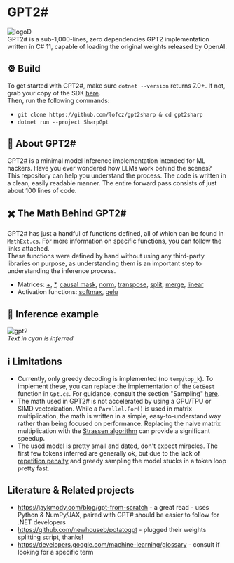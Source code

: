 # GPT2#

![logoD](https://user-images.githubusercontent.com/10260230/235049057-7fef9c7d-4f93-4974-9b2a-1263808b3b46.png)  
GPT2# is a sub-1,000-lines, zero dependencies GPT2 implementation written in C# 11, capable of loading the original weights released by OpenAI.

## ⚙️ Build
To get started with GPT2#, make sure `dotnet --version` returns 7.0+. If not, grab your copy of the SDK [here](https://dotnet.microsoft.com/en-us/download/visual-studio-sdks).  
Then, run the following commands:
- `git clone https://github.com/lofcz/gpt2sharp & cd gpt2sharp`
- `dotnet run --project SharpGpt`

## 🔮 About GPT2#
GPT2# is a minimal model inference implementation intended for ML hackers. Have you ever wondered how LLMs work behind the scenes?  
This repository can help you understand the process. The code is written in a clean, easily readable manner. The entire forward pass consists of just about 100 lines of code.

## ✖️ The Math Behind GPT2#
GPT2# has just a handful of functions defined, all of which can be found in `MathExt.cs`. For more information on specific functions, you can follow the links attached.  
These functions were defined by hand without using any third-party libraries on purpose, as understanding them is an important step to understanding the inference process.
- Matrices: [+](https://en.wikipedia.org/wiki/Matrix_addition), [*](https://en.wikipedia.org/wiki/Matrix_multiplication), [causal mask](https://medium.com/@jinoo/a-simple-example-of-attention-masking-in-transformer-decoder-a6c66757bc7d), [norm](https://pytorch.org/docs/stable/generated/torch.nn.LayerNorm.html), [transpose](https://en.wikipedia.org/wiki/Transpose), [split](https://en.wikipedia.org/wiki/Matrix_splitting), [merge](https://www.geeksforgeeks.org/combining-matrices-in-r/), [linear](https://pytorch.org/docs/stable/generated/torch.nn.Linear.html)
- Activation functions: [softmax](https://en.wikipedia.org/wiki/Softmax_function), [gelu](https://medium.com/@shauryagoel/gelu-gaussian-error-linear-unit-4ec59fb2e47c)

## 📸 Inference example
![gpt2](https://user-images.githubusercontent.com/10260230/235043657-328c2f78-d4c8-49b1-986e-fbb412a2dc99.png)  
_Text in cyan is inferred_

## ℹ️ Limitations
- Currently, only greedy decoding is implemented (no `temp`/`top_k`). To implement these, you can replace the implementation of the `GetBest` function in `Gpt.cs`. For guidance, consult the section "Sampling" [here](https://jaykmody.com/blog/gpt-from-scratch/).
- The math used in GPT2# is not accelerated by using a GPU/TPU or SIMD vectorization. While a `Parallel.For()` is used in matrix multiplication, the math is written in a simple, easy-to-understand way rather than being focused on performance. Replacing the naive matrix multiplication with the [Strassen algorithm](https://en.wikipedia.org/wiki/Strassen_algorithm) can provide a significant speedup.
- The used model is pretty small and dated, don't expect miracles. The first few tokens inferred are generally ok, but due to the lack of [repetition penalty](https://docs.ai21.com/docs/repetition-penalties) and greedy sampling the model stucks in a token loop pretty fast.

## Literature & Related projects
- https://jaykmody.com/blog/gpt-from-scratch - a great read - uses Python & NumPy/JAX, paired with GPT# should be easier to follow for .NET developers
- https://github.com/newhouseb/potatogpt - plugged their weights splitting script, thanks!
- https://developers.google.com/machine-learning/glossary - consult if looking for a specific term
